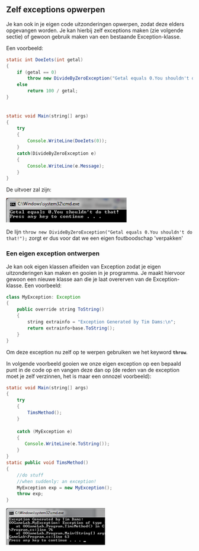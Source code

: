 ## Zelf exceptions opwerpen

Je kan ook in je eigen code uitzonderingen  opwerpen, zodat deze elders opgevangen worden. Je kan hierbij zelf exceptions maken (zie volgende sectie) of gewoon gebruik maken van een bestaande Exception-klasse.

Een voorbeeld:

```java
static int DoeIets(int getal)
{
    if (getal == 0)
        throw new DivideByZeroException("Getal equals 0.You shouldn't do that!");
    else
        return 100 / getal;
}
 
 
static void Main(string[] args)
{
    try
    {
        Console.WriteLine(DoeIets(0));
    }
    catch(DivideByZeroException e)
    {
        Console.WriteLine(e.Message);
    }
}
```

De uitvoer zal zijn:

![Het is geen goede gewoonte om je foutboodschappen uit meerdere talen te laten bestaan](../assets/20_exceptions/eigenex.png)

De lijn ``throw new DivideByZeroException("Getal equals 0.You shouldn't do that!");`` zorgt er dus voor dat we een eigen foutboodschap 'verpakken'

### Een eigen exception ontwerpen

Je kan ook eigen klassen afleiden van Exception zodat je eigen uitzonderingen kan maken en gooien in je programma. Je maakt hiervoor gewoon een nieuwe klasse aan die je laat overerven van de Exception-klasse. Een voorbeeld:

```java
class MyException: Exception
{
    public override string ToString()
    {
        string extrainfo = "Exception Generated by Tim Dams:\n";
        return extrainfo+base.ToString();
    }
}
```

Om deze exception nu zelf op te werpen gebruiken we het keyword **``throw``**. 

In volgende voorbeeld gooien we onze eigen exception op een bepaald punt in de code op en vangen deze dan op (de reden van de exception moet je zelf verzinnen, het is maar een onnozel voorbeeld):

```java
static void Main(string[] args)
{
    try
    {
        TimsMethod();
    }
 
    catch (MyException e)
    {
       Console.WriteLine(e.ToString());
    }     
}
static public void TimsMethod()
{
    //do stuff
    //when suddenly: an exception! 
    MyException exp = new MyException();
    throw exp;
}
```

![Onze eigen exception in actie!](../assets/20_exceptions/myex.png)
